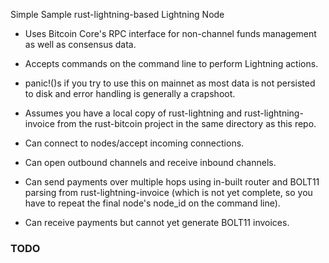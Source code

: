 Simple Sample rust-lightning-based Lightning Node

* Uses Bitcoin Core's RPC interface for non-channel funds management as well as consensus data.
* Accepts commands on the command line to perform Lightning actions.
* panic!()s if you try to use this on mainnet as most data is not persisted to disk and error handling is generally a crapshoot.
* Assumes you have a local copy of rust-lightning and rust-lightning-invoice from the rust-bitcoin project in the same directory as this repo.

* Can connect to nodes/accept incoming connections.
* Can open outbound channels and receive inbound channels.
* Can send payments over multiple hops using in-built router and BOLT11 parsing from rust-lightning-invoice (which is not yet complete, so you have to repeat the final node's node_id on the command line).
* Can receive payments but cannot yet generate BOLT11 invoices.


### TODO

